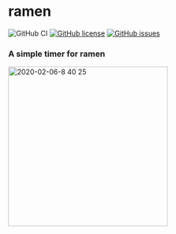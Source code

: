 # ramen

![GitHub CI](https://github.com/sprout2000/ramen/workflows/GitHub%20CI/badge.svg)
[![GitHub license](https://img.shields.io/github/license/sprout2000/ramen)](https://github.com/sprout2000/ramen/blob/master/LICENSE.txt)
[![GitHub issues](https://img.shields.io/github/issues/sprout2000/ramen)](https://github.com/sprout2000/ramen/issues)

### A simple timer for ramen

<img width="323" alt="2020-02-06-8 40 25" src="https://user-images.githubusercontent.com/52094761/73893231-6859f980-48bc-11ea-9c6f-f0113d552a10.png">
